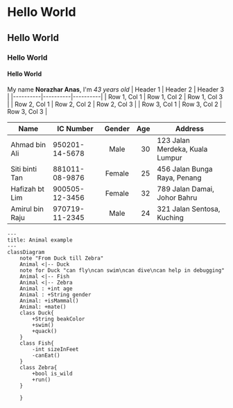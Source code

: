 # Hello World
## Hello World
### Hello World
#### Hello World

My name  **Norazhar Anas**, I'm *43 years old*
| Header 1 | Header 2 | Header 3 |
|----------|----------|----------|
| Row 1, Col 1 | Row 1, Col 2 | Row 1, Col 3 |
| Row 2, Col 1 | Row 2, Col 2 | Row 2, Col 3 |
| Row 3, Col 1 | Row 3, Col 2 | Row 3, Col 3 |

| Name            | IC Number    | Gender | Age | Address                           |
|-----------------|--------------|:--------:|-----:|-----------------------------------|
| Ahmad bin Ali   | 950201-14-5678| Male   | 30  | 123 Jalan Merdeka, Kuala Lumpur   |
| Siti binti Tan  | 881011-08-9876| Female | 25  | 456 Jalan Bunga Raya, Penang      |
| Hafizah bt Lim  | 900505-12-3456| Female | 32  | 789 Jalan Damai, Johor Bahru      |
| Amirul bin Raju | 970719-11-2345| Male   | 24  | 321 Jalan Sentosa, Kuching        |

``` mermaid
---
title: Animal example
---
classDiagram
    note "From Duck till Zebra"
    Animal <|-- Duck
    note for Duck "can fly\ncan swim\ncan dive\ncan help in debugging"
    Animal <|-- Fish
    Animal <|-- Zebra
    Animal : +int age
    Animal : +String gender
    Animal: +isMammal()
    Animal: +mate()
    class Duck{
        +String beakColor
        +swim()
        +quack()
    }
    class Fish{
        -int sizeInFeet
        -canEat()
    }
    class Zebra{
        +bool is_wild
        +run()
    }

    }
```
